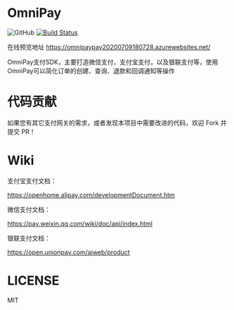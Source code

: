 OmniPay
===============

![GitHub](https://img.shields.io/github/license/hueifeng/OmniPay)
[![Build Status](https://dev.azure.com/HueiFeng/AspNetCore.Free.Pay/_apis/build/status/hueifeng.AspNetCore.Free.Pay?branchName=master)](https://dev.azure.com/HueiFeng/AspNetCore.Free.Pay/_build/latest?definitionId=2&branchName=master)

在线预览地址 https://omnipaypay20200709180728.azurewebsites.net/


OmniPay支付SDK，主要打造微信支付，支付宝支付，以及银联支付等，使用OmniPay可以简化订单的创建、查询、退款和回调通知等操作


# 代码贡献

如果您有其它支付网关的需求，或者发现本项目中需要改进的代码，欢迎 Fork 并提交 PR！

# Wiki

支付宝支付文档：

https://openhome.alipay.com/developmentDocument.htm

微信支付文档：

https://pay.weixin.qq.com/wiki/doc/api/index.html

银联支付文档：

https://open.unionpay.com/ajweb/product

# LICENSE

MIT
